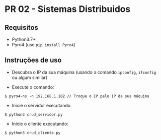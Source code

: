 # PR 02 - Sistemas Distribuidos

## Requisitos

- Python3.7+
- Pyro4 (use `pip install Pyro4`)

## Instruções de uso

- Descubra o IP da sua máquina (usando o comando `ipconfig`, `ifconfig` ou algum similar)

- Execute o comando:
```
$ pyro4-ns -n 192.168.1.102 // Troque o IP pelo IP da sua máquina
```

- Inicie o servidor executando:
```
$ python3 crud_servidor.py
```

- Inicie o cliente executando:
```
$ python3 crud_cliente.py
```